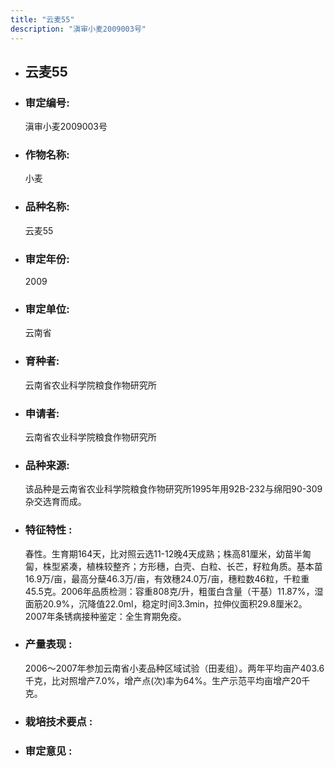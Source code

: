 ```yaml
---
title: "云麦55"
description: "滇审小麦2009003号"
---
```

* ## 云麦55
* ###  审定编号:  
   滇审小麦2009003号

*  ### 作物名称:  
   小麦

*   ###  品种名称: 
    云麦55

*   ### 审定年份: 
    2009

*   ### 审定单位:  
    云南省

*   ### 育种者:  
    云南省农业科学院粮食作物研究所

*   ### 申请者:  
    云南省农业科学院粮食作物研究所

*   ### 品种来源:  
    该品种是云南省农业科学院粮食作物研究所1995年用92B-232与绵阳90-309杂交选育而成。

*   ### 特征特性 : 
    春性。生育期164天，比对照云选11-12晚4天成熟；株高81厘米，幼苗半匍匐，株型紧凑，植株较整齐；方形穗，白壳、白粒、长芒，籽粒角质。基本苗16.9万/亩，最高分蘖46.3万/亩，有效穗24.0万/亩，穗粒数46粒，千粒重45.5克。2006年品质检测：容重808克/升，粗蛋白含量（干基）11.87%，湿面筋20.9%，沉降值22.0ml，稳定时间3.3min，拉伸仪面积29.8厘米2。2007年条锈病接种鉴定：全生育期免疫。

*   ### 产量表现 : 
    2006～2007年参加云南省小麦品种区域试验（田麦组）。两年平均亩产403.6千克，比对照增产7.0%，增产点(次)率为64%。生产示范平均亩增产20千克。

*   ### 栽培技术要点 : 
    

*   ### 审定意见 : 
    

